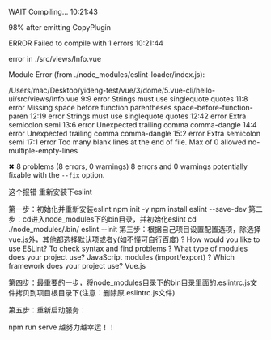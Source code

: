 WAIT  Compiling...                                                                                                                              10:21:43

98% after emitting CopyPlugin

 ERROR  Failed to compile with 1 errors                                                                                                          10:21:44

 error  in ./src/views/Info.vue

Module Error (from ./node_modules/eslint-loader/index.js):

/Users/mac/Desktop/yideng-test/vue/3/dome/5.vue-cli/hello-ui/src/views/Info.vue
   9:9   error  Strings must use singlequote                               quotes
  11:8   error  Missing space before function parentheses                  space-before-function-paren
  12:19  error  Strings must use singlequote                               quotes
  12:42  error  Extra semicolon                                            semi
  13:6   error  Unexpected trailing comma                                  comma-dangle
  14:4   error  Unexpected trailing comma                                  comma-dangle
  15:2   error  Extra semicolon                                            semi
  17:1   error  Too many blank lines at the end of file. Max of 0 allowed  no-multiple-empty-lines

✖ 8 problems (8 errors, 0 warnings)
  8 errors and 0 warnings potentially fixable with the `--fix` option.

这个报错 重新安装下eslint

第一步：初始化并重新安装eslint
npm init -y
npm install eslint --save-dev
第二步：cd进入node_modules下的bin目录，并初始化eslint
cd ./node_modules/.bin/
eslint --init
第三步：根据自己项目设置配置选项，除选择vue.js外，其他都选择默认项或者y(如不懂可自行百度)
? How would you like to use ESLint? To check syntax and find problems
? What type of modules does your project use? JavaScript modules (import/export)
? Which framework does your project use? Vue.js

第四步：最重要的一步，将node_modules目录下的bin目录里面的.eslintrc.js文件拷贝到项目根目录下(注意：删除原.eslintrc.js文件)

第五步：重新启动服务：

npm run serve
越努力越幸运！！
